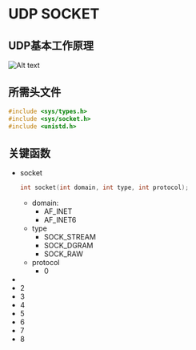 # UDP SOCKET
## UDP基本工作原理
![Alt text](/notebook/udp.jpg)

## 所需头文件

```c
#include <sys/types.h>
#include <sys/socket.h>
#include <unistd.h>
```
## 关键函数

- socket
  ```c
  int socket(int domain, int type, int protocol);
  ```
    - domain:
      - AF_INET
      - AF_INET6
    - type
      - SOCK_STREAM
      - SOCK_DGRAM
      - SOCK_RAW
    - protocol
      - 0
- 
- 2
- 3
- 4
- 5
- 6
- 7
- 8

